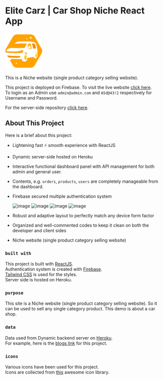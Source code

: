 # Elite Carz | Car Shop Niche React App

<p>
	<img src="https://raw.githubusercontent.com/FazleRabbiRana/elite-carz-react-client-side/main/public/logo192.png" height="120" />
</p>

This is a Niche website (single product category selling website).

This project is deployed on Firebase. To visit the live website [click here](https://elite-carz.web.app/).\
To login as an Admin use `admin@admin.com` and `ASd@43!2` respectively for Username and Password.

For the server-side repository [click here](https://github.com/FazleRabbiRana/elite-carz-react-server-side).

## About This Project

Here is a brief about this project: 
- Lightening fast :zap: smooth experience with ReactJS
- Dynamic server-side hosted on Heroku
- Interactive functional dashboard panel with API management for both admin and general user.
- Contents, e.g. `orders`, `products`, `users` are completely manageable from the dashboard.
- Firebase secured multiple authentication system

	![image](https://img.shields.io/badge/Email%20&%20Password-FFC905?style=for-the-badge) ![image](https://img.shields.io/badge/Gmail-D14836?style=for-the-badge&logo=gmail&logoColor=white) ![image](https://img.shields.io/badge/GitHub-100000?style=for-the-badge&logo=github&logoColor=white) ![image](https://img.shields.io/badge/Twitter-1DA1F2?style=for-the-badge&logo=twitter&logoColor=white)
- Robust and adaptive layout to perfectly match any device form factor
- Organized and well-commented codes to keep it clean on both the developer and client sides
- Niche website (single product category selling website)

### `built with`

This project is built with [ReactJS](https://reactjs.org/).\
Authentication system is created with [Firebase](https://firebase.google.com/).\
[Tailwind CSS](https://tailwindcss.com/) is used for the styles.\
Server side is hosted on Heroku.

### `purpose`

This site is a Niche website (single product category selling website). So it can be used to sell any single category product. This demo is about a car shop.

### `data`

Data used from Dynamic backend server on [Heroku](http://localhost:5000/).\
For example, here is the [blogs link](http://localhost:5000/blogs) for this project.

### `icons`

Various icons have been used for this project.\
Icons are collected from [this](https://react-icons.github.io/react-icons/) awesome icon library.
